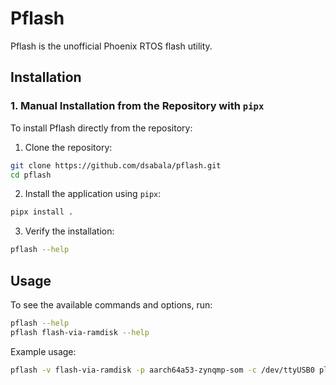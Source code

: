 # Pflash
Pflash is the unofficial Phoenix RTOS flash utility.

## Installation

### 1. Manual Installation from the Repository with `pipx`
To install Pflash directly from the repository:

1. Clone the repository:
```bash
git clone https://github.com/dsabala/pflash.git
cd pflash
```

2. Install the application using `pipx`:
```bash
pipx install .
```

3. Verify the installation:
```bash
pflash --help
```

## Usage

To see the available commands and options, run:
```bash
pflash --help
pflash flash-via-ramdisk --help
```

Example usage:
```bash
pflash -v flash-via-ramdisk -p aarch64a53-zynqmp-som -c /dev/ttyUSB0 plo kernel
```
